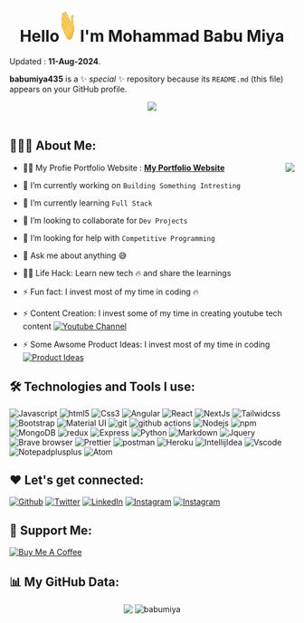 <h1 align="center">Hello<img src="https://raw.githubusercontent.com/ABSphreak/ABSphreak/master/gifs/Hi.gif" width="30px" height="60px"> I'm Mohammad Babu Miya</h1>

Updated : **11-Aug-2024**.


**babumiya435** is a ✨ _special_ ✨ repository because its `README.md` (this file) appears on your GitHub profile.
<!-- Here are some ideas to get you started:  -->

<div align="center">
  <img src ="https://i.pinimg.com/originals/18/a4/94/18a4949fc9c8067172d3b96e302e7097.gif" height="250" />
  
</div>

 <br/>

## 👨🏻‍💻 About Me:

<img  src="./thoughtworks-gif_dribbble.gif" height="290px" align="right" />

- 🙋‍♂️ My Profie Portfolio Website :  **[My Portfolio Website](https://babumiya.vercel.app/)**

- 🔭 I’m currently working on `Building Something Intresting`

- 🌱 I’m currently learning `Full Stack`

- 👯 I’m looking to collaborate for `Dev Projects`

- 🤔 I’m looking for help with `Competitive Programming`

- 💬 Ask me about anything :sweat_smile:

- 👨‍💻 Life Hack: Learn new tech :fire: and share the learnings

- ⚡ Fun fact: I invest most of my time in coding :fire:

- ⚡ Content Creation: I invest some of my time in creating youtube tech content <span style="margin-top:5px"><a style="margin-top:5px" href="https://www.youtube.com/channel/UCdmJ52LdmWRHCQN0h2rs4tA" target="_blank"><img alt="Youtube Channel" src="https://img.shields.io/badge/YouTube Channel-FF0000?style=for-the-badge&logo=youtube&logoColor=white" height="30px" /></a></span>

- ⚡ Some Awsome Product Ideas: I invest most of my time in coding <span style="margin-top:5px"></span><a href="https://docs.google.com/presentation/d/19LnB58grN-PKnaVT2oNeCsXxWfHkVzKscaJotmKEuFw/edit#slide=id.gf41345ceb6_0_0" target="_blank"><img alt="Product Ideas" src="https://img.shields.io/badge/product.ideas-9146FF.svg?&style=for-the-badge&logo=appveyor&logoColor=white" height="30px" /></a>

## 🛠️ Technologies and Tools I use:

<p>
<img alt="Javascript" src="https://img.shields.io/badge/JavaScript-323330?style=for-the-badge&logo=javascript&logoColor=F7DF1E"  height="25px"/>
<img alt="html5" src="https://img.shields.io/badge/HTML5-E34F26?style=for-the-badge&logo=html5&logoColor=white" height="25px"/>
<img alt="Css3" src="https://img.shields.io/badge/CSS3-1572B6?style=for-the-badge&logo=css3&logoColor=white" height="25px"/>
<img alt="Angular" src="https://img.shields.io/badge/Angular-DD0031?style=for-the-badge&logo=angular&logoColor=white"  height="25px"/>
<img alt="React" src="https://img.shields.io/badge/React-20232A?style=for-the-badge&logo=react&logoColor=61DAFB" height="25px"/>
<img alt="NextJs" src="https://img.shields.io/badge/Next-black?style=for-the-badge&logo=next.js&logoColor=white" height="25px"/>
<img alt="Tailwidcss" src="https://img.shields.io/badge/Tailwind_CSS-38B2AC?style=for-the-badge&logo=tailwind-css&logoColor=white" height="25px"/>
<img alt="Bootstrap" src="https://img.shields.io/badge/Bootstrap-563D7C?style=for-the-badge&logo=bootstrap&logoColor=white" height="25px"/>
<img alt="Material UI" src="https://img.shields.io/badge/Material--UI-0081CB?style=for-the-badge&logo=material-ui&logoColor=white" height="25px"/>
<img alt="git" src="https://img.shields.io/badge/-Git-F05032?style=flat-square&logo=git&logoColor=white" height="25px"/>
 <img alt="github actions" src="https://img.shields.io/badge/-Github_Actions-2088FF?style=flat-square&logo=github-actions&logoColor=white" height="25px"/>
<img alt="Nodejs" src="https://img.shields.io/badge/-Nodejs-43853d?style=flat-square&logo=Node.js&logoColor=white"  height="25px"/>
<img alt="npm" src="https://img.shields.io/badge/NPM-%23000000.svg?style=for-the-badge&logo=npm&logoColor=white" height="25px"/>
<img alt="MongoDB" src="https://img.shields.io/badge/-MongoDB-13aa52?style=flat-square&logo=mongodb&logoColor=white"  height="25px"/>
<img alt="redux" src="https://img.shields.io/badge/-Redux-764ABC?style=flat-square&logo=redux&logoColor=white" height="25px"/>
 <img alt="Express" src="https://img.shields.io/badge/express.js-%23404d59.svg?style=for-the-badge&logo=express&logoColor=%2361DAFB" height="25px"/>
<img alt="Python" src="https://img.shields.io/badge/Python-14354C?style=for-the-badge&logo=python&logoColor=white" height="25px"/>
<img alt="Markdown" src="https://img.shields.io/badge/Markdown-000000?style=for-the-badge&logo=markdown&logoColor=white"  height="25px"/>
<img alt="Jquery" src="https://img.shields.io/badge/jquery-%230769AD.svg?style=for-the-badge&logo=jquery&logoColor=white" height="25px"/>
<img alt="Brave browser" src="https://img.shields.io/badge/-Brave_Browser-FB542B?style=flat-square&logo=brave&logoColor=white" height="25px"/>
<img alt="Prettier" src="https://img.shields.io/badge/-Prettier-F7B93E?style=flat-square&logo=prettier&logoColor=white" height="25px"/>
 <img alt="postman" src="https://img.shields.io/badge/-Postman-00C7B7?style=flat-square&logo=postman&logoColor=white" height="25px"/>
 <img alt="Heroku" src="https://img.shields.io/badge/-Heroku-430098?style=flat-square&logo=heroku&logoColor=white" height="25px"/>
 <img alt="IntellijIdea" src="https://img.shields.io/badge/IntelliJ_IDEA-000000.svg?style=for-the-badge&logo=intellij-idea&logoColor=white" height="25px"/>
 <img alt="Vscode" src="https://img.shields.io/badge/Visual_Studio_Code-0078D4?style=for-the-badge&logo=visual%20studio%20code&logoColor=white" height="25px"/>
 <img alt="Notepadplusplus" src="https://img.shields.io/badge/Notepad++-90E59A.svg?style=for-the-badge&logo=notepad%2B%2B&logoColor=black" height="25px"/>
  <img alt="Atom" src="https://img.shields.io/badge/Atom-66595C?style=for-the-badge&logo=Atom&logoColor=white" height="25px"/>
</p>

## ❤️ Let's get connected:

<p>
  <a href="https://babumiya.vercel.app/"><img alt="Github" src="https://img.shields.io/badge/babumiya.tech-9146FF.svg?&style=for-the-badge&logo=appveyor&logoColor=white" height="30px" /></a>
  <a href="https://twitter.com/babumiyatcs"><img alt="Twitter" src="https://img.shields.io/badge/twitter-%231DA1F2.svg?&style=for-the-badge&logo=twitter&logoColor=white"  height="30px"/></a>
  <a href="https://www.linkedin.com/in/babu-miya-mohammad/"><img alt="LinkedIn" src="https://img.shields.io/badge/linkedin-%230077B5.svg?&style=for-the-badge&logo=linkedin&logoColor=white"  height="30px"/></a>
  <a href="https://www.instagram.com/iam_sameer_md_"><img alt="Instagram" src="https://img.shields.io/badge/Instagram-E4405F?style=for-the-badge&logo=instagram&logoColor=white"  height="30px"/></a>
  <a href="https://leetcode.com/babumiya435"><img alt="Instagram" src="https://img.shields.io/badge/-LeetCode-FFA116?style=for-the-badge&logo=LeetCode&logoColor=black"  height="30px"/></a>
</p>

## 🤝 Support Me:

<a href="https://www.buymeacoffee.com/babumiyamohammad435" rel="noopener noreferrer" target="_blank"><img src="https://cdn.buymeacoffee.com/buttons/v2/default-violet.png" alt="Buy Me A Coffee" height="60px" width="200px"></a>


## 📊 My GitHub Data:

<div align="center">
  <img align="center" src="https://github-readme-stats.anuraghazra1.vercel.app/api?username=babumiya435&show_icons=true" />
  <img align="center" src="https://github-readme-streak-stats.herokuapp.com/?user=babumiya435&" alt="babumiya" />
</div>
